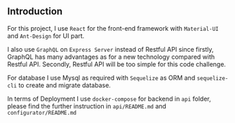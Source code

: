 ## Introduction
For this project, I use  `React` for the front-end framework with `Material-UI` and `Ant-Design` for UI part. 

I also use `GraphQL` on  `Express Server` instead of Restful API since firstly, GraphQL has many advantages as for a new technology compared with Restful API. Secondly, Restful API will be too simple for this code challenge. 

For database I use Mysql as required with `Sequelize` as ORM and  `sequelize-cli` to create and migrate database. 

In terms of Deployment I use `docker-compose`  for backend in `api` folder, please find the further instruction in
 `api/README.md` and `configurator/README.md`
